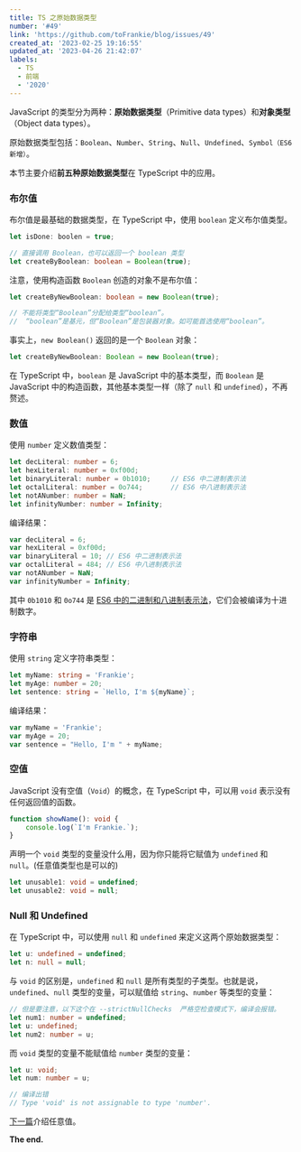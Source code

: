 ```yaml
---
title: TS 之原始数据类型
number: '#49'
link: 'https://github.com/toFrankie/blog/issues/49'
created_at: '2023-02-25 19:16:55'
updated_at: '2023-04-26 21:42:07'
labels:
  - TS
  - 前端
  - '2020'
---
```

JavaScript 的类型分为两种：**原始数据类型**（Primitive data types）和**对象类型**（Object data types）。

原始数据类型包括：`Boolean`、`Number`、`String`、`Null`、`Undefined`、`Symbol（ES6 新增）`。

本节主要介绍**前五种原始数据类型**在 TypeScript 中的应用。

### 布尔值
布尔值是最基础的数据类型，在 TypeScript 中，使用 `boolean` 定义布尔值类型。
```ts
let isDone: boolen = true;

// 直接调用 Boolean，也可以返回一个 boolean 类型
let createByBoolean: boolean = Boolean(true);
```
注意，使用构造函数 `Boolean` 创造的对象不是布尔值：
```ts
let createByNewBoolean: boolean = new Boolean(true);

// 不能将类型“Boolean”分配给类型“boolean”。
//  “boolean”是基元，但“Boolean”是包装器对象。如可能首选使用“boolean”。
```
事实上，`new Boolean()` 返回的是一个 `Boolean` 对象：
```ts
let createByNewBoolean: Boolean = new Boolean(true);
```
在 TypeScript 中，`boolean` 是 JavaScript 中的基本类型，而 `Boolean` 是 JavaScript 中的构造函数，其他基本类型一样（除了 `null` 和 `undefined`），不再赘述。

### 数值
使用 `number` 定义数值类型：
```ts
let decLiteral: number = 6;
let hexLiteral: number = 0xf00d;
let binaryLiteral: number = 0b1010;     // ES6 中二进制表示法
let octalLiteral: number = 0o744;       // ES6 中八进制表示法
let notANumber: number = NaN;
let infinityNumber: number = Infinity;
```
编译结果：
```ts
var decLiteral = 6;
var hexLiteral = 0xf00d;
var binaryLiteral = 10; // ES6 中二进制表示法
var octalLiteral = 484; // ES6 中八进制表示法
var notANumber = NaN;
var infinityNumber = Infinity;
```
其中 `0b1010` 和 `0o744` 是 [ES6 中的二进制和八进制表示法](http://es6.ruanyifeng.com/#docs/number#二进制和八进制表示法)，它们会被编译为十进制数字。

### 字符串
使用 `string` 定义字符串类型：
```ts
let myName: string = 'Frankie';
let myAge: number = 20;
let sentence: string = `Hello, I'm ${myName}`;
```
编译结果：
```ts
var myName = 'Frankie';
var myAge = 20;
var sentence = "Hello, I'm " + myName;
```

### 空值
JavaScript 没有空值（`Void`）的概念，在 TypeScript 中，可以用 `void` 表示没有任何返回值的函数。
```ts
function showName(): void {
    console.log(`I'm Frankie.`);
}
```
声明一个 `void` 类型的变量没什么用，因为你只能将它赋值为 `undefined` 和 `null`。(任意值类型也是可以的)
```ts
let unusable1: void = undefined;
let unusable2: void = null;
```

### Null 和 Undefined
在 TypeScript 中，可以使用 `null` 和 `undefined` 来定义这两个原始数据类型：
```ts
let u: undefined = undefined;
let n: null = null;
```
与 `void` 的区别是，`undefined` 和 `null` 是所有类型的子类型。也就是说，`undefined`、`null` 类型的变量，可以赋值给 `string`、`number` 等类型的变量：
```ts
// 但是要注意，以下这个在 --strictNullChecks  严格空检查模式下，编译会报错。
let num1: number = undefined;
let u: undefined;
let num2: number = u;
```
而 `void` 类型的变量不能赋值给 `number` 类型的变量：
```ts
let u: void;
let num: number = u;

// 编译出错
// Type 'void' is not assignable to type 'number'.
```
[下一篇](https://www.jianshu.com/p/862c992bb9da)介绍任意值。

**The end.**
